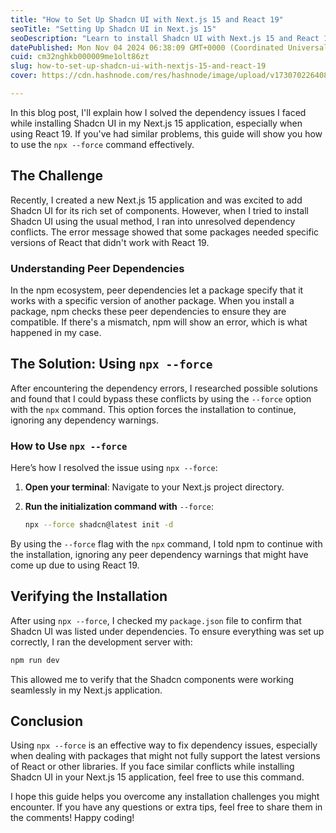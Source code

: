 ```yaml
---
title: "How to Set Up Shadcn UI with Next.js 15 and React 19"
seoTitle: "Setting Up Shadcn UI in Next.js 15"
seoDescription: "Learn to install Shadcn UI with Next.js 15 and React 19 using `npx --force` to resolve dependency conflicts effectively"
datePublished: Mon Nov 04 2024 06:38:09 GMT+0000 (Coordinated Universal Time)
cuid: cm32nghkb000009me1olt86zt
slug: how-to-set-up-shadcn-ui-with-nextjs-15-and-react-19
cover: https://cdn.hashnode.com/res/hashnode/image/upload/v1730702264086/19da48d6-4d1a-4f08-9d38-888222d1ca15.png

---
```


In this blog post, I'll explain how I solved the dependency issues I faced while installing Shadcn UI in my Next.js 15 application, especially when using React 19. If you've had similar problems, this guide will show you how to use the `npx --force` command effectively.

## The Challenge

Recently, I created a new Next.js 15 application and was excited to add Shadcn UI for its rich set of components. However, when I tried to install Shadcn UI using the usual method, I ran into unresolved dependency conflicts. The error message showed that some packages needed specific versions of React that didn't work with React 19.

### Understanding Peer Dependencies

In the npm ecosystem, peer dependencies let a package specify that it works with a specific version of another package. When you install a package, npm checks these peer dependencies to ensure they are compatible. If there's a mismatch, npm will show an error, which is what happened in my case.

## The Solution: Using `npx --force`

After encountering the dependency errors, I researched possible solutions and found that I could bypass these conflicts by using the `--force` option with the `npx` command. This option forces the installation to continue, ignoring any dependency warnings.

### How to Use `npx --force`

Here’s how I resolved the issue using `npx --force`:

1. **Open your terminal**: Navigate to your Next.js project directory.
    
2. **Run the initialization command with** `--force`:
    
    ```bash
    npx --force shadcn@latest init -d
    ```
    

By using the `--force` flag with the `npx` command, I told npm to continue with the installation, ignoring any peer dependency warnings that might have come up due to using React 19.

## Verifying the Installation

After using `npx --force`, I checked my `package.json` file to confirm that Shadcn UI was listed under dependencies. To ensure everything was set up correctly, I ran the development server with:

```bash
npm run dev
```

This allowed me to verify that the Shadcn components were working seamlessly in my Next.js application.

## Conclusion

Using `npx --force` is an effective way to fix dependency issues, especially when dealing with packages that might not fully support the latest versions of React or other libraries. If you face similar conflicts while installing Shadcn UI in your Next.js 15 application, feel free to use this command.

I hope this guide helps you overcome any installation challenges you might encounter. If you have any questions or extra tips, feel free to share them in the comments! Happy coding!